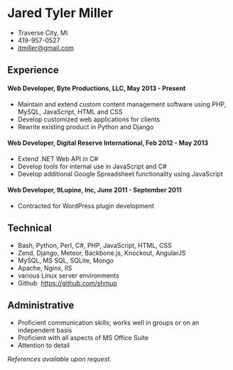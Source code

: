 # Jared Tyler Miller

* Traverse City, MI
* 419-957-0527
* jtmiller@gmail.com

## Experience

#### Web Developer, Byte Productions, LLC, May 2013 - Present
* Maintain and extend custom content management software using PHP, MySQL, JavaScript, HTML and CSS
* Develop customized web applications for clients
* Re­write existing product in Python and Django

#### Web Developer, Digital Reserve International, Feb 2012 - May 2013
* Extend .NET Web API in C#
* Develop tools for internal use in JavaScript and C#
* Develop additional Google Spreadsheet functionality using JavaScript

#### Web Developer, 9Lupine, Inc, June 2011 - September 2011
* Contracted for WordPress plugin development

## Technical

* Bash, Python, Perl, C#, PHP, JavaScript, HTML, CSS
* Zend, Django, Meteor, Backbone.js, Knockout, AngularJS
* MySQL, MS SQL, SQLite, Mongo
* Apache, Nginx, IIS
* various Linux server environments
* Github ­ https://github.com/shmup

## Administrative

* Proficient communication skills; works well in groups or on an independent basis
* Proficient with all aspects of MS Office Suite
* Attention to detail

_References available upon request._

